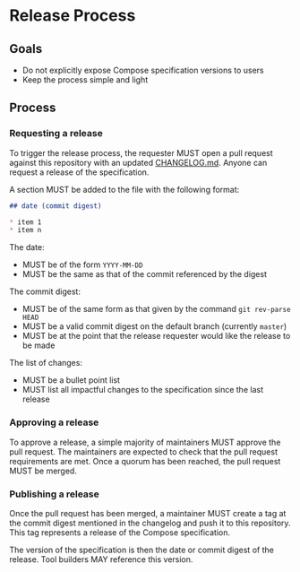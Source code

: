 # Release Process

## Goals

* Do not explicitly expose Compose specification versions to users
* Keep the process simple and light

## Process

### Requesting a release

To trigger the release process, the requester MUST open a pull request against
this repository with an updated [CHANGELOG.md](./CHANGELOG.md).
Anyone can request a release of the specification.

A section MUST be added to the file with the following format:

```markdown
## date (commit digest)

* item 1
* item n
```

The date:
* MUST be of the form `YYYY-MM-DD`
* MUST be the same as that of the commit referenced by the digest

The commit digest:
* MUST be of the same form as that given by the command `git rev-parse HEAD`
* MUST be a valid commit digest on the default branch (currently `master`)
* MUST be at the point that the release requester would like the release to be
  made

The list of changes:
* MUST be a bullet point list
* MUST list all impactful changes to the specification since the last release

### Approving a release

To approve a release, a simple majority of maintainers MUST approve the pull
request.
The maintainers are expected to check that the pull request requirements are
met.
Once a quorum has been reached, the pull request MUST be merged.

### Publishing a release

Once the pull request has been merged, a maintainer MUST create a tag at the
commit digest mentioned in the changelog and push it to this repository.
This tag represents a release of the Compose specification.

The version of the specification is then the date or commit digest of the
release.
Tool builders MAY reference this version.

